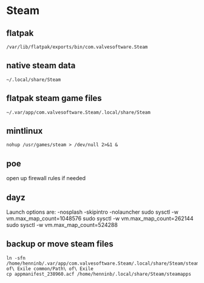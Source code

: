# Steam

## flatpak
```
/var/lib/flatpak/exports/bin/com.valvesoftware.Steam
```

## native steam data
```
~/.local/share/Steam
```

## flatpak steam game files
```
~/.var/app/com.valvesoftware.Steam/.local/share/Steam
```

## mintlinux
```
nohup /usr/games/steam > /dev/null 2>&1 &
```

## poe
open up firewall rules if needed

## dayz
Launch options are: -nosplash -skipintro -nolauncher
sudo sysctl -w vm.max_map_count=1048576
sudo sysctl -w vm.max_map_count=262144
sudo sysctl -w vm.max_map_count=524288

## backup or move steam files
```
ln -sfn /home/henninb/.var/app/com.valvesoftware.Steam/.local/share/Steam/steamapps/common/Path\ of\ Exile common/Path\ of\ Exile
cp appmanifest_238960.acf /home/henninb/.local/share/Steam/steamapps
```
